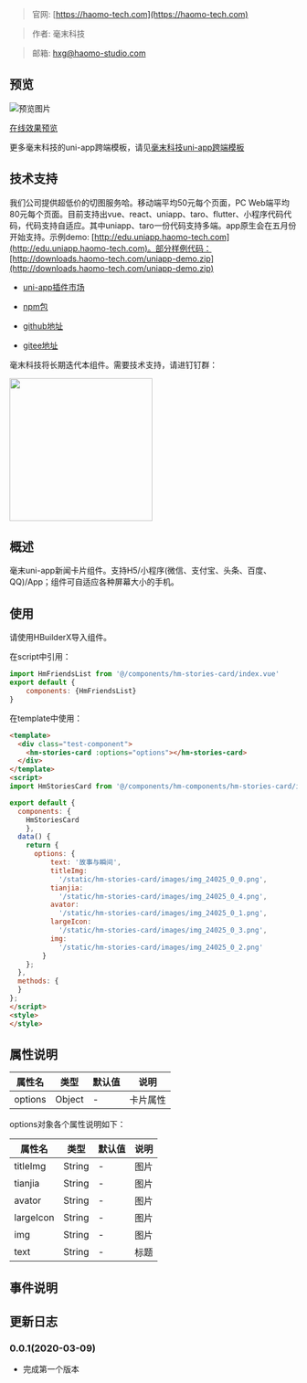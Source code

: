 > 官网: [https://haomo-tech.com](https://haomo-tech.com)

> 作者: 毫末科技

> 邮箱: hxg@haomo-studio.com

## 预览

![预览图片](http://downloads.haomo-tech.com/uniapp/hm-stories-card.png)

[在线效果预览](http://template.uniapp.haomo-tech.com/pages/haomo/test-component/hm-stories-card)

更多毫末科技的uni-app跨端模板，请见[毫末科技uni-app跨端模板](https://haomo-tech.com/sale.html)

## 技术支持

我们公司提供超低价的切图服务哈。移动端平均50元每个页面，PC Web端平均80元每个页面。目前支持出vue、react、uniapp、taro、flutter、小程序代码代码，代码支持自适应。其中uniapp、taro一份代码支持多端。app原生会在五月份开始支持。示例demo: [http://edu.uniapp.haomo-tech.com](http://edu.uniapp.haomo-tech.com)。部分样例代码：[http://downloads.haomo-tech.com/uniapp-demo.zip](http://downloads.haomo-tech.com/uniapp-demo.zip)

* [uni-app插件市场](https://ext.dcloud.net.cn/plugin?id=1394)

* [npm包](https://www.npmjs.com/package/hm-uniapp-stories-card)

* [github地址](https://github.com/haomo-studio/hm-uniapp-stories-card)

* [gitee地址](https://gitee.com/haomo/hm-uniapp-stories-card)

毫末科技将长期迭代本组件。需要技术支持，请进钉钉群：

<img width="250" src="http://downloads.haomo-tech.com/%E6%AF%AB%E6%9C%ABuniapp%E7%BB%84%E4%BB%B6%E6%8A%80%E6%9C%AF%E6%94%AF%E6%8C%81.jpg">

## 概述

毫末uni-app新闻卡片组件。支持H5/小程序(微信、支付宝、头条、百度、QQ)/App；组件可自适应各种屏幕大小的手机。

## 使用

请使用HBuilderX导入组件。

在script中引用：

```javascript
import HmFriendsList from '@/components/hm-stories-card/index.vue'
export default {
    components: {HmFriendsList}
}
```

在template中使用：


```html
<template>
  <div class="test-component">
    <hm-stories-card :options="options"></hm-stories-card>
  </div>
</template>
<script>
import HmStoriesCard from '@/components/hm-components/hm-stories-card/index.vue'

export default {
  components: {
    HmStoriesCard
    },
  data() {
    return {
      options: {
          text: '故事与瞬间',
          titleImg:
            '/static/hm-stories-card/images/img_24025_0_0.png',
          tianjia:
            '/static/hm-stories-card/images/img_24025_0_4.png',
          avator:
            '/static/hm-stories-card/images/img_24025_0_1.png',
          largeIcon:
            '/static/hm-stories-card/images/img_24025_0_3.png',
          img:
            '/static/hm-stories-card/images/img_24025_0_2.png'
        }
    };
  },
  methods: {
  }
};
</script>
<style>
</style>


```

## 属性说明

| 属性名        | 类型     | 默认值 | 说明                                                                       |
|-----------   |---------|--------|----------------------------------------------------------------------------|
| options        | Object  | -      | 卡片属性                                                                   |

options对象各个属性说明如下：

| 属性名        | 类型     | 默认值 | 说明                                                                       |
|-----------   |---------|--------|----------------------------------------------------------------------------|
| titleImg        | String  | -      | 图片                                                                   |
| tianjia        | String  | -      | 图片                                                                   |
| avator        | String  | -      | 图片                                                                   |
| largeIcon        | String  | -      | 图片                                                                   |
| img        | String  | -      | 图片                                                                   |
| text        | String  | -      | 标题                                                                   |


## 事件说明


## 更新日志

### 0.0.1(2020-03-09)

* 完成第一个版本
